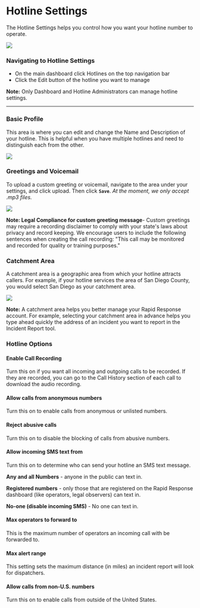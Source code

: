 # Hotline Settings

The Hotline Settings helps you control how you want your hotline number to operate.

![](https://s3.amazonaws.com/helpscout.net/docs/assets/5ed94c0604286306f804acfb/images/5fe4feb16451e825e3b8e10d/file-yYstgKbhHA.gif)

### Navigating to Hotline Settings

* On the main dashboard click Hotlines on the top navigation bar
* Click the Edit button of the hotline you want to manage

**Note:** Only Dashboard and Hotline Administrators can manage hotline settings.

***

### Basic Profile

This area is where you can edit and change the Name and Description of your hotline. This is helpful when you have multiple hotlines and need to distinguish each from the other.

![](https://s3.amazonaws.com/helpscout.net/docs/assets/5ed94c0604286306f804acfb/images/5fe7dd7741fcb56e4047c18e/file-vRUkjzaWJi.png)

### Greetings and Voicemail

To upload a custom greeting or voicemail, navigate to the area under your settings, and click upload.
    Then click **`Save`**. _At the moment,_ _we only accept .mp3 files._

![](https://s3.amazonaws.com/helpscout.net/docs/assets/5ed94c0604286306f804acfb/images/5fe7dd8e6451e825e3b8e2e8/file-cJH2fFRJaJ.png)

**Note: Legal Compliance for custom greeting message**- Custom greetings may require a recording disclaimer to comply with your state's laws about privacy and record keeping. We encourage users to include the following sentences when creating the call recording: "This call may be monitored and recorded for quality or training purposes."

### Catchment Area

A catchment area is a geographic area from which your hotline attracts callers. For example, if your hotline services the area of San Diego County, you would select San Diego as your catchment area.

![](https://s3.amazonaws.com/helpscout.net/docs/assets/5ed94c0604286306f804acfb/images/5ee7ee542c7d3a10cba8f391/file-S8Cat8h4r8.png)

**Note:** A catchment area helps you better manage your Rapid Response account. For example, selecting your catchment area in advance helps you type ahead quickly the address of an incident you want to report in the Incident Report tool.

### Hotline Options

#### Enable Call Recording

Turn this on if you want all incoming and outgoing calls to be recorded. If they are recorded, you can go to the Call History section of each call to download the audio recording.

#### Allow calls from anonymous numbers

Turn this on to enable calls from anonymous or unlisted numbers.

#### **Reject abusive calls**

Turn this on to disable the blocking of calls from abusive numbers.

#### **Allow incoming SMS text from<br>**

Turn this on to determine who can send your hotline an SMS text message.

**Any and all Numbers** - anyone in the public can text in.

**Registered numbers** - only those that are registered on the Rapid Response dashboard (like operators, legal observers) can text in.

**No-one (disable incoming SMS)** - No one can text in.

#### **Max operators to forward to**

This is the maximum number of operators an incoming call with be forwarded to.

#### **Max alert range**

This setting sets the maximum distance (in miles) an incident report will look for dispatchers.

#### **Allow calls from non-U.S. numbers**

Turn this on to enable calls from outside of the United States.
